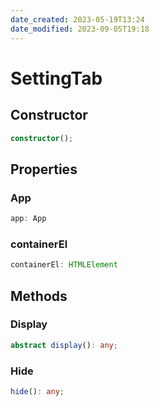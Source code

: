 ```yaml
---
date_created: 2023-05-19T13:24
date_modified: 2023-09-05T19:18
---
```

# SettingTab

## Constructor

```ts
constructor();
```

## Properties

### App

```ts
app: App
```

### containerEl

```ts
containerEl: HTMLElement
```

## Methods

### Display

```ts
abstract display(): any;
```

### Hide

```ts
hide(): any;
```

